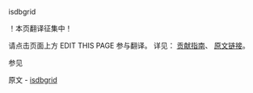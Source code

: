  isdbgrid

 ！本页翻译征集中！

请点击页面上方 EDIT THIS PAGE 参与翻译。
详见：
[贡献指南]( https://github.com/whaleal/MongoDB-Manual-zh/blob/master/CONTRIBUTING.md )、
[原文链接](  https://docs.mongodb.com/manual/reference/command/isdbgrid/  )。

 参见

原文 - [isdbgrid]( https://docs.mongodb.com/manual/reference/command/isdbgrid/ )

